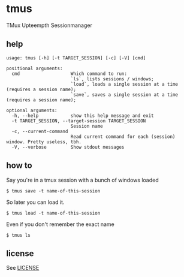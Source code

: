 # tmus

TMux Upteempth Sessionmanager

## help

```
usage: tmus [-h] [-t TARGET_SESSION] [-c] [-V] [cmd]

positional arguments:
  cmd                   Which command to run: 
                        `ls`, lists sessions / windows; 
                        `load`, loads a single session at a time (requires a session name); 
                        `save`, saves a single session at a time (requires a session name);

optional arguments:
  -h, --help            show this help message and exit
  -t TARGET_SESSION, --target-session TARGET_SESSION
                        Session name
  -c, --current-command
                        Read current command for each (session) window. Pretty useless, tbh.
  -V, --verbose         Show stdout messages

```

## how to

Say you're in a tmux session with a bunch of windows loaded

```
$ tmus save -t name-of-this-session
```

So later you can load it.

```
$ tmus load -t name-of-this-session
```

Even if you don't remember the exact name

```
$ tmus ls
```

## license

See [LICENSE](LICENSE)

